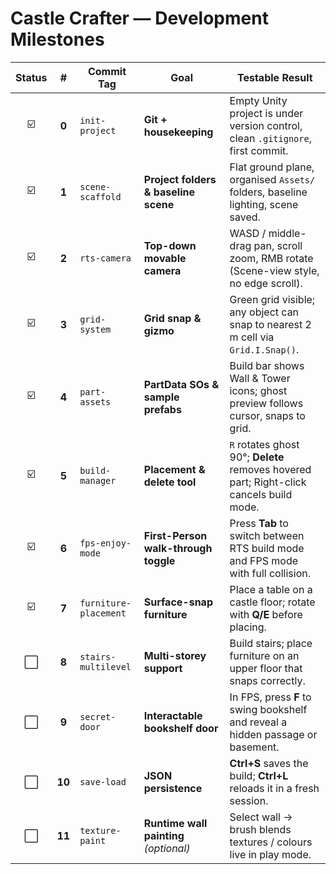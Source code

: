 # Castle Crafter — Development Milestones

| Status | #  | Commit Tag            | Goal                                            | Testable Result                                                                          |
| :----: |:-: | --------------------- | ----------------------------------------------- | ---------------------------------------------------------------------------------------- |
| ☑️ | **0** | `init-project`        | **Git + housekeeping**                          | Empty Unity project is under version control, clean `.gitignore`, first commit.          |
| ☑️ | **1** | `scene-scaffold`      | **Project folders & baseline scene**            | Flat ground plane, organised `Assets/` folders, baseline lighting, scene saved.          |
| ☑️ | **2** | `rts-camera`          | **Top-down movable camera**                     | WASD / middle-drag pan, scroll zoom, RMB rotate (Scene-view style, no edge scroll).      |
| ☑️ | **3** | `grid-system`         | **Grid snap & gizmo**                           | Green grid visible; any object can snap to nearest 2 m cell via `Grid.I.Snap()`.         |
| ☑️ | **4** | `part-assets`         | **PartData SOs & sample prefabs**               | Build bar shows Wall & Tower icons; ghost preview follows cursor, snaps to grid.         |
| ☑️ | **5** | `build-manager`       | **Placement & delete tool**                     | `R` rotates ghost 90°; **Delete** removes hovered part; Right-click cancels build mode.  |
| ☑️ | **6** | `fps-enjoy-mode`      | **First-Person walk-through toggle**            | Press **Tab** to switch between RTS build mode and FPS mode with full collision.         |
| ☑️ | **7** | `furniture-placement` | **Surface-snap furniture**                      | Place a table on a castle floor; rotate with **Q/E** before placing.                     |
| ⬜️ | **8** | `stairs-multilevel`   | **Multi-storey support**                        | Build stairs; place furniture on an upper floor that snaps correctly.                    |
| ⬜️ | **9** | `secret-door`         | **Interactable bookshelf door**                 | In FPS, press **F** to swing bookshelf and reveal a hidden passage or basement.          |
| ⬜️ | **10**| `save-load`           | **JSON persistence**                            | **Ctrl+S** saves the build; **Ctrl+L** reloads it in a fresh session.                    |
| ⬜️ | **11**| `texture-paint`       | **Runtime wall painting** *(optional)*          | Select wall → brush blends textures / colours live in play mode.                         |
